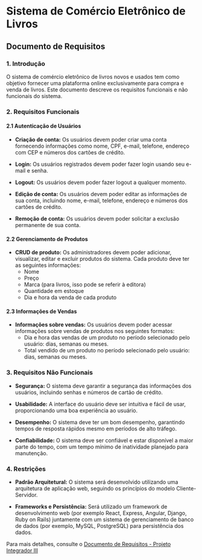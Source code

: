 # Sistema de Comércio Eletrônico de Livros

## Documento de Requisitos

### 1. Introdução

O sistema de comércio eletrônico de livros novos e usados tem como objetivo fornecer uma plataforma online exclusivamente para compra e venda de livros. Este documento descreve os requisitos funcionais e não funcionais do sistema.

### 2. Requisitos Funcionais

#### 2.1 Autenticação de Usuários

- **Criação de conta:**
  Os usuários devem poder criar uma conta fornecendo informações como nome, CPF, e-mail, telefone, endereço com CEP e números dos cartões de crédito.

- **Login:**
  Os usuários registrados devem poder fazer login usando seu e-mail e senha.

- **Logout:**
  Os usuários devem poder fazer logout a qualquer momento.

- **Edição de conta:**
  Os usuários devem poder editar as informações de sua conta, incluindo nome, e-mail, telefone, endereço e números dos cartões de crédito.

- **Remoção de conta:**
  Os usuários devem poder solicitar a exclusão permanente de sua conta.

#### 2.2 Gerenciamento de Produtos

- **CRUD de produto:**
  Os administradores devem poder adicionar, visualizar, editar e excluir produtos do sistema.
  Cada produto deve ter as seguintes informações:
  - Nome
  - Preço
  - Marca (para livros, isso pode se referir à editora)
  - Quantidade em estoque
  - Dia e hora da venda de cada produto

#### 2.3 Informações de Vendas

- **Informações sobre vendas:**
  Os usuários devem poder acessar informações sobre vendas de produtos nos seguintes formatos:
  - Dia e hora das vendas de um produto no período selecionado pelo usuário: dias, semanas ou meses.
  - Total vendido de um produto no período selecionado pelo usuário: dias, semanas ou meses.

### 3. Requisitos Não Funcionais

- **Segurança:**
  O sistema deve garantir a segurança das informações dos usuários, incluindo senhas e números de cartão de crédito.

- **Usabilidade:**
  A interface do usuário deve ser intuitiva e fácil de usar, proporcionando uma boa experiência ao usuário.

- **Desempenho:**
  O sistema deve ter um bom desempenho, garantindo tempos de resposta rápidos mesmo em períodos de alto tráfego.

- **Confiabilidade:**
  O sistema deve ser confiável e estar disponível a maior parte do tempo, com um tempo mínimo de inatividade planejado para manutenção.

### 4. Restrições

- **Padrão Arquitetural:** 
  O sistema será desenvolvido utilizando uma arquitetura de aplicação web, seguindo os princípios do modelo Cliente-Servidor.
  
- **Frameworks e Persistência:** 
  Será utilizado um framework de desenvolvimento web (por exemplo React, Express, Angular, Django, Ruby on Rails) juntamente com um sistema de gerenciamento de banco de dados (por exemplo, MySQL, PostgreSQL) para persistência dos dados.

Para mais detalhes, consulte o [Documento de Requisitos - Projeto Integrador III](https://docs.google.com/document/d/1D7Bxuh2fgGddgJQnTyjALp0L_)
